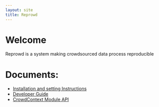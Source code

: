 ```yaml
---
layout: site
title: Reprowd
---
```


# Welcome

Reprowd is a system making crowdsourced data process reproducible


# Documents:

* [Installation and setting Instructions](install.html) 
* [Developer Guide](dev_guide.html)
* [CrowdContext Module API](crowdcontext.html)
